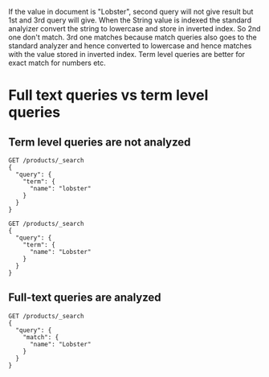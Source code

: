 If the value in document is "Lobster", second query will not give result but 1st and 3rd query will give. 
When the String value is indexed the standard analyizer convert the string to lowercase and store in inverted index. So 2nd one don't match.
3rd one matches because match queries also goes to the standard analyzer and hence converted to lowercase and hence matches with the value stored in inverted index. 
Term level queries are better for exact match for numbers etc.

# Full text queries vs term level queries

## Term level queries are not analyzed

```
GET /products/_search
{
  "query": {
    "term": {
      "name": "lobster"
    }
  }
}
```

```
GET /products/_search
{
  "query": {
    "term": {
      "name": "Lobster"
    }
  }
}
```

## Full-text queries are analyzed

```
GET /products/_search
{
  "query": {
    "match": {
      "name": "Lobster"
    }
  }
}
```
